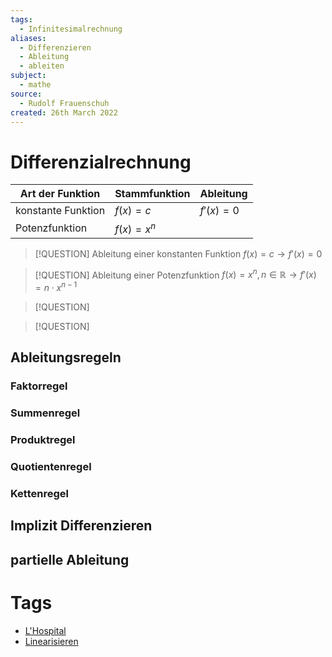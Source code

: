 ```yaml
---
tags:
  - Infinitesimalrechnung
aliases:
  - Differenzieren
  - Ableitung
  - ableiten
subject:
  - mathe
source:
  - Rudolf Frauenschuh
created: 26th March 2022
---
```


# Differenzialrechnung

| Art der Funktion   | Stammfunktion | Ableitung |
| ------------------ | ------------- | --------- |
| konstante Funktion | $f(x)=c$      | $f'(x)=0$ |
| Potenzfunktion     | $f(x)=x^{n}$  |           |


> [!QUESTION] Ableitung einer konstanten Funktion
> 	$f(x)=c\rightarrow f'(x) = 0$

> [!QUESTION] Ableitung einer Potenzfunktion
> $f(x) = x^{n}, n\in\mathbb{R}\to f'(x)=n\cdot x^{n-1}$

> [!QUESTION] 

> [!QUESTION] 



## Ableitungsregeln

### Faktorregel

### Summenregel

### Produktregel

### Quotientenregel

### Kettenregel

## Implizit Differenzieren

## partielle Ableitung

# Tags

- [L'Hospital](L'Hospital.md)
- [Linearisieren](Linearisieren)